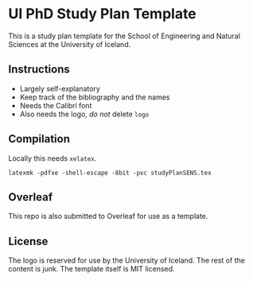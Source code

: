 # UI PhD Study Plan Template

This is a study plan template for the School of Engineering and Natural Sciences at the University of Iceland.

## Instructions

- Largely self-explanatory
- Keep track of the bibliography and the names
- Needs the Calibri font
- Also needs the logo, _do not_ delete `logo`

## Compilation

Locally this needs `xelatex`.

```{bash}
latexmk -pdfxe -shell-escape -8bit -pvc studyPlanSENS.tex
```

## Overleaf

This repo is also submitted to Overleaf for use as a template.

## License

The logo is reserved for use by the University of Iceland. The rest of the content is junk. The template itself is MIT licensed.
